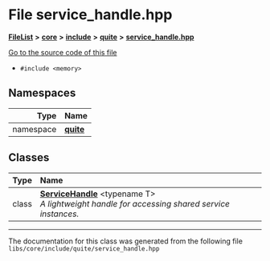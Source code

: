 

# File service\_handle.hpp



[**FileList**](files.md) **>** [**core**](dir_6f77a39b07c019ccd7492ea87272f732.md) **>** [**include**](dir_25de89a49d1da2858ac6330785c12b40.md) **>** [**quite**](dir_6f50b8774c4552618988001c2022dcf6.md) **>** [**service\_handle.hpp**](service__handle_8hpp.md)

[Go to the source code of this file](service__handle_8hpp_source.md)



* `#include <memory>`













## Namespaces

| Type | Name |
| ---: | :--- |
| namespace | [**quite**](namespacequite.md) <br> |


## Classes

| Type | Name |
| ---: | :--- |
| class | [**ServiceHandle**](classquite_1_1ServiceHandle.md) &lt;typename T&gt;<br>_A lightweight handle for accessing shared service instances._  |



















































------------------------------
The documentation for this class was generated from the following file `libs/core/include/quite/service_handle.hpp`

